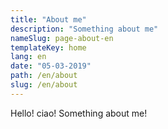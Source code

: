 ```yaml
---
title: "About me"
description: "Something about me"
nameSlug: page-about-en
templateKey: home
lang: en
date: "05-03-2019"
path: /en/about
slug: /en/about
---
```


Hello! ciao! Something about me!
